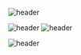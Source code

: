 ![header](https://capsule-render.vercel.app/api?type=transparent&color=000000&height=300&section=header&text=Cookie%20Yoon&fontSize=90&fontColor=e3dbeb&fontAlign=50)

![header](https://img.shields.io/badge/-Python-3776AB?logo=python&logoColor=FFD43B&style=for-the-badge)
![header](https://img.shields.io/badge/-C-grey?logo=C&logoColor=A8B9CC&style=for-the-badge)

![header](https://img.shields.io/badge/-my.cookie.yoon@gmail.com-EA4335?logo=Gmail&logoColor=white&style=for-the-badge)
<!--
**cookie-yoon/cookie-yoon** is a ✨ _special_ ✨ repository because its `README.md` (this file) appears on your GitHub profile.

Here are some ideas to get you started:

- 🔭 I’m currently working on ...
- 🌱 I’m currently learning ...
- 👯 I’m looking to collaborate on ...
- 🤔 I’m looking for help with ...
- 💬 Ask me about ...
- 📫 How to reach me: ...
- 😄 Pronouns: ...
- ⚡ Fun fact: ...
-->
